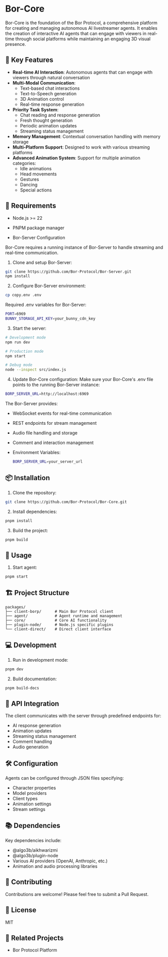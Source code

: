 # Bor-Core

Bor-Core is the foundation of the Bor Protocol, a comprehensive platform for creating and managing autonomous AI livestreamer agents. It enables the creation of interactive AI agents that can engage with viewers in real-time through social platforms while maintaining an engaging 3D visual presence.

## 🌟 Key Features

- **Real-time AI Interaction**: Autonomous agents that can engage with viewers through natural conversation
- **Multi-Modal Communication**: 
  - Text-based chat interactions
  - Text-to-Speech generation
  - 3D Animation control
  - Real-time response generation
- **Priority Task System**:
  - Chat reading and response generation
  - Fresh thought generation
  - Periodic animation updates
  - Streaming status management
- **Memory Management**: Contextual conversation handling with memory storage
- **Multi-Platform Support**: Designed to work with various streaming platforms
- **Advanced Animation System**: Support for multiple animation categories:
  - Idle animations
  - Head movements
  - Gestures
  - Dancing
  - Special actions

## 🔧 Requirements

- Node.js >= 22
- PNPM package manager


- Bor-Server Configuration

Bor-Core requires a running instance of Bor-Server to handle streaming and real-time communication. 

1. Clone and setup Bor-Server:
```bash
git clone https://github.com/Bor-Protocol/Bor-Server.git
npm install
```

2. Configure Bor-Server environment:
```bash
cp copy.env .env
```

Required .env variables for Bor-Server:
```bash
PORT=6969
BUNNY_STORAGE_API_KEY=your_bunny_cdn_key
```

3. Start the server:
```bash
# Development mode
npm run dev

# Production mode
npm start

# Debug mode
node --inspect src/index.js
```

4. Update Bor-Core configuration:
Make sure your Bor-Core's .env file points to the running Bor-Server instance:
```bash
BORP_SERVER_URL=http://localhost:6969
```

The Bor-Server provides:
- WebSocket events for real-time communication
- REST endpoints for stream management
- Audio file handling and storage
- Comment and interaction management

- Environment Variables:
  ```bash
  BORP_SERVER_URL=your_server_url
  ```

## 📦 Installation

1. Clone the repository:
```bash
git clone https://github.com/Bor-Protocol/Bor-Core.git
```

2. Install dependencies:
```bash
pnpm install
```

3. Build the project:
```bash
pnpm build
```

## 🚀 Usage

1. Start agent:
```bash
pnpm start
```


## 🏗️ Project Structure

```
packages/
├── client-borp/      # Main Bor Protocol client
├── agent/            # Agent runtime and management
├── core/             # Core AI functionality
├── plugin-node/      # Node.js specific plugins
└── client-direct/    # Direct client interface
```

## 💻 Development

1. Run in development mode:
```bash
pnpm dev
```

2. Build documentation:
```bash
pnpm build-docs
```

## 🔌 API Integration

The client communicates with the server through predefined endpoints for:
- AI response generation
- Animation updates
- Streaming status management
- Comment handling
- Audio generation

## 🛠️ Configuration

Agents can be configured through JSON files specifying:
- Character properties
- Model providers
- Client types
- Animation settings
- Stream settings

## 📚 Dependencies

Key dependencies include:
- @algo3b/aikhwarizmi
- @algo3b/plugin-node
- Various AI providers (OpenAI, Anthropic, etc.)
- Animation and audio processing libraries

## 🤝 Contributing

Contributions are welcome! Please feel free to submit a Pull Request.

## 📄 License

MIT

## 🔗 Related Projects

- Bor Protocol Platform

